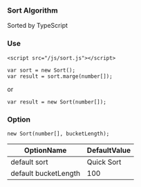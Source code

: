 ### Sort Algorithm

Sorted by TypeScript


### Use

````
<script src="/js/sort.js"></script>
````

````
var sort = new Sort();
var result = sort.marge(number[]);
````

or

````
var result = new Sort(number[]);
````

### Option

````
new Sort(number[], bucketLength);
````

| OptionName           | DefaultValue    |
| -------------------- |-----------------|
| default sort         | Quick Sort      |
| default bucketLength | 100             |
